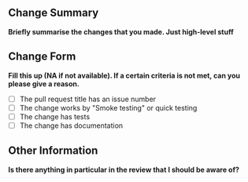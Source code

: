 ## Change Summary
**Briefly summarise the changes that you made. Just high-level stuff**

## Change Form
**Fill this up (NA if not available). If a certain criteria is not met, can you please give a reason.**
- [ ] The pull request title has an issue number
- [ ] The change works by "Smoke testing" or quick testing
- [ ] The change has tests
- [ ] The change has documentation

## Other Information
**Is there anything in particular in the review that I should be aware of?**
